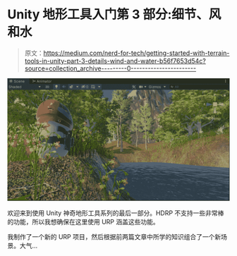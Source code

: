 # Unity 地形工具入门第 3 部分:细节、风和水

> 原文：<https://medium.com/nerd-for-tech/getting-started-with-terrain-tools-in-unity-part-3-details-wind-and-water-b56f7653d54c?source=collection_archive---------0----------------------->

![](img/c94bb0fb2079b7bc09ae7ff9e4f3b9c5.png)

欢迎来到使用 Unity 神奇地形工具系列的最后一部分。HDRP 不支持一些非常棒的功能，所以我想确保在这里使用 URP 涵盖这些功能。

我制作了一个新的 URP 项目，然后根据前两篇文章中所学的知识组合了一个新场景。大气…